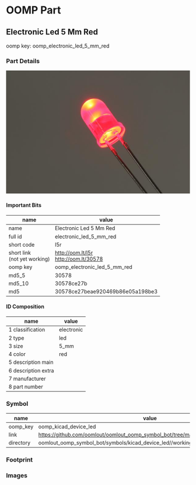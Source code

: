 # OOMP Part  
## Electronic Led 5 Mm Red  
  
oomp key: oomp_electronic_led_5_mm_red  
  
### Part Details  
  
[![working.jpg](working_600.jpg)](working.jpg)  
  
#### Important Bits  
| name | value | 
| --- | --- | 
| name | Electronic Led 5 Mm Red | 
| full id | electronic_led_5_mm_red | 
| short code | l5r | 
| short link<br>(not yet working) | http://oom.lt/l5r<br>http://oom.lt/30578 | 
| oomp key | oomp_electronic_led_5_mm_red | 
| md5_5 | 30578 | 
| md5_10 | 30578ce27b | 
| md5 | 30578ce27beae920469b86e05a198be3 | 
#### ID Composition  
| name | value | 
| --- | --- | 
| 1 classification | electronic | 
| 2 type | led | 
| 3 size | 5_mm | 
| 4 color | red | 
| 5 description main |  | 
| 6 description extra |  | 
| 7 manufacturer |  | 
| 8 part number |  | 
### Symbol  
| name | value | 
| --- | --- | 
| oomp_key | oomp_kicad_device_led | 
| link | https://github.com/oomlout/oomlout_oomp_symbol_bot/tree/main/symbols/kicad_device_led | 
| directory | oomlout_oomp_symbol_bot/symbols/kicad_device_led//working/working.kicad_sym | 
### Footprint  
### Images  

